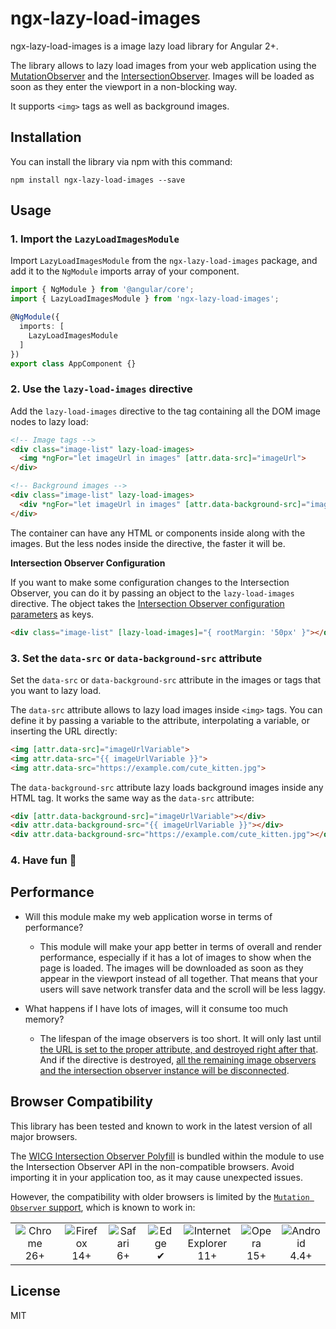 # ngx-lazy-load-images

ngx-lazy-load-images is a image lazy load library for Angular 2+.

The library allows to lazy load images from your web application using the [MutationObserver](https://developer.mozilla.org/en/docs/Web/API/MutationObserver) and the [IntersectionObserver](https://developer.mozilla.org/en/docs/Web/API/IntersectionObserver). Images will be loaded as soon as they enter the viewport in a non-blocking way.

It supports `<img>` tags as well as background images.


## Installation
You can install the library via npm with this command:
```
npm install ngx-lazy-load-images --save
```


## Usage

### 1. Import the `LazyLoadImagesModule`

Import `LazyLoadImagesModule` from the `ngx-lazy-load-images` package, and add it to the `NgModule` imports array of your component.

```typescript
import { NgModule } from '@angular/core';
import { LazyLoadImagesModule } from 'ngx-lazy-load-images';

@NgModule({
  imports: [
    LazyLoadImagesModule
  ]
})
export class AppComponent {}
```

### 2. Use the `lazy-load-images` directive

Add the `lazy-load-images` directive to the tag containing all the DOM image nodes to lazy load:

```html
<!-- Image tags -->
<div class="image-list" lazy-load-images>
  <img *ngFor="let imageUrl in images" [attr.data-src]="imageUrl">
</div>

<!-- Background images -->
<div class="image-list" lazy-load-images>
  <div *ngFor="let imageUrl in images" [attr.data-background-src]="imageUrl"></div>
</div>
```

The container can have any HTML or components inside along with the images. But the less nodes inside the directive, the faster it will be.

**Intersection Observer Configuration**

If you want to make some configuration changes to the Intersection Observer, you can do it by passing an object to the `lazy-load-images` directive. The object takes the [Intersection Observer configuration parameters](https://developer.mozilla.org/en-US/docs/Web/API/Intersection_Observer_API#Intersection_observer_options) as keys.

  ```html
  <div class="image-list" [lazy-load-images]="{ rootMargin: '50px' }"></div>
  ```

### 3. Set the `data-src` or `data-background-src` attribute

Set the `data-src` or `data-background-src` attribute in the images or tags that you want to lazy load.

The `data-src` attribute allows to lazy load images inside `<img>` tags. You can define it by passing a variable to the attribute, interpolating a variable, or inserting the URL directly:

```html
<img [attr.data-src]="imageUrlVariable">
<img attr.data-src="{{ imageUrlVariable }}">
<img attr.data-src="https://example.com/cute_kitten.jpg">
```

The `data-background-src` attribute lazy loads background images inside any HTML tag. It works the same way as the `data-src` attribute:

```html
<div [attr.data-background-src]="imageUrlVariable"></div>
<div attr.data-background-src="{{ imageUrlVariable }}"></div>
<div attr.data-background-src="https://example.com/cute_kitten.jpg"></div>
```

### 4. Have fun  🎉

## Performance

- Will this module make my web application worse in terms of performance?
  - This module will make your app better in terms of overall and render performance, especially if it has a lot of images to show when the page is loaded. The images will be downloaded as soon as they appear in the viewport instead of all together. That means that your users will save network transfer data and the scroll will be less laggy.

- What happens if I have lots of images, will it consume too much memory?
  - The lifespan of the image observers is too short. It will only last until [the URL is set to the proper attribute, and destroyed right after that](https://github.com/jesusbotella/ngx-lazy-load-images/blob/master/lib/image-lazy-loading.directive.ts#L82). And if the directive is destroyed, [all the remaining image observers and the intersection observer instance will be disconnected](https://github.com/jesusbotella/ngx-lazy-load-images/blob/master/lib/image-lazy-loading.directive.ts#L38).


## Browser Compatibility

This library has been tested and known to work in the latest version of all major browsers.

The [WICG Intersection Observer Polyfill](https://github.com/WICG/IntersectionObserver/tree/gh-pages/polyfill) is bundled within the module to use the Intersection Observer API in the non-compatible browsers. Avoid importing it in your application too, as it may cause unexpected issues.

However, the compatibility with older browsers is limited by the [`Mutation Observer` support](https://caniuse.com/#feat=mutationobserver), which is known to work in:

<table>
  <tr>
    <td align="center">
      <img src="https://raw.github.com/alrra/browser-logos/39.2.2/src/chrome/chrome_48x48.png" alt="Chrome"><br>
      26+
    </td>
    <td align="center">
      <img src="https://raw.github.com/alrra/browser-logos/39.2.2/src/firefox/firefox_48x48.png" alt="Firefox"><br>
      14+
    </td>
    <td align="center">
      <img src="https://raw.github.com/alrra/browser-logos/39.2.2/src/safari/safari_48x48.png" alt="Safari"><br>
      6+
    </td>
    <td align="center">
      <img src="https://raw.github.com/alrra/browser-logos/39.2.2/src/edge/edge_48x48.png" alt="Edge"><br>
      ✔
    </td>
    <td align="center">
      <img src="https://raw.github.com/alrra/browser-logos/39.2.2/src/archive/internet-explorer_7-8/internet-explorer_7-8_48x48.png" alt="Internet Explorer"><br>
    11+
    </td>
    <td align="center">
      <img src="https://raw.github.com/alrra/browser-logos/39.2.2/src/opera/opera_48x48.png" alt="Opera"><br>
      15+
    </td>
    <td align="center">
      <img src="https://raw.github.com/alrra/browser-logos/39.2.2/src/android/android_48x48.png" alt="Android"><br>
      4.4+
    </td>
  </tr>
</table>

## License

MIT
